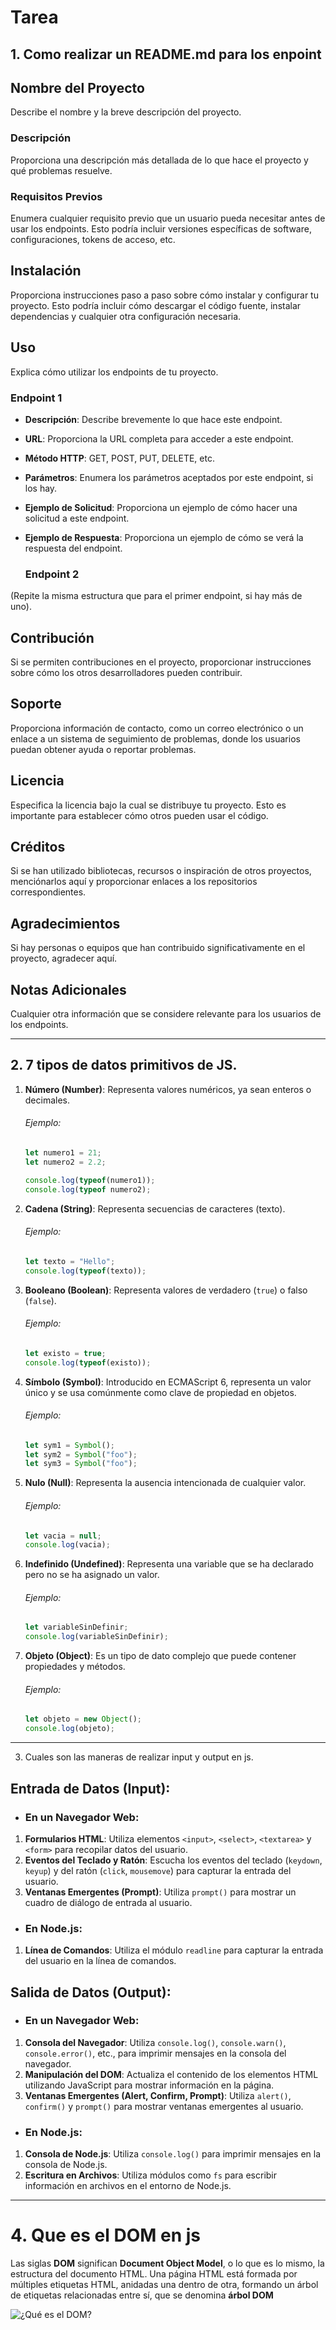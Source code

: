 # Tarea



## 1. Como realizar un README.md para los enpoint



## Nombre del Proyecto

Describe el nombre y la breve descripción del proyecto.

### Descripción


Proporciona una descripción más detallada de lo que hace el proyecto y qué problemas resuelve.

### Requisitos Previos


Enumera cualquier requisito previo que un usuario pueda necesitar antes de usar los endpoints. Esto podría incluir versiones específicas de software, configuraciones, tokens de acceso, etc.

## Instalación


Proporciona instrucciones paso a paso sobre cómo instalar y configurar tu proyecto. Esto podría incluir cómo descargar el código fuente, instalar dependencias y cualquier otra configuración necesaria.

## Uso


Explica cómo utilizar los endpoints de tu proyecto.

### Endpoint 1


- **Descripción**: Describe brevemente lo que hace este endpoint.

- **URL**: Proporciona la URL completa para acceder a este endpoint.

- **Método HTTP**: GET, POST, PUT, DELETE, etc.

- **Parámetros**: Enumera los parámetros aceptados por este endpoint, si los hay.

- **Ejemplo de Solicitud**: Proporciona un ejemplo de cómo hacer una solicitud a este endpoint.

- **Ejemplo de Respuesta**: Proporciona un ejemplo de cómo se verá la respuesta del endpoint.

  ### Endpoint 2


(Repite la misma estructura que para el primer endpoint, si hay más de uno).

## Contribución


Si se permiten contribuciones en el proyecto, proporcionar instrucciones sobre cómo los otros desarrolladores pueden contribuir.

## Soporte


Proporciona información de contacto, como un correo electrónico o un enlace a un sistema de seguimiento de problemas, donde los usuarios puedan obtener ayuda o reportar problemas.

## Licencia


Especifica la licencia bajo la cual se distribuye tu proyecto. Esto es importante para establecer cómo otros pueden usar el código.

## Créditos


Si se han utilizado bibliotecas, recursos o inspiración de otros proyectos, menciónarlos aquí y proporcionar enlaces a los repositorios correspondientes.

## Agradecimientos


Si hay personas o equipos que han contribuido significativamente en el proyecto, agradecer aquí.

## Notas Adicionales


Cualquier otra información que se considere relevante para los usuarios de los endpoints.



------



## 2.  7 tipos de datos primitivos de JS.



1. **Número (Number)**: Representa valores numéricos, ya sean enteros o decimales.

   ###### Ejemplo:

   ```javascript
   let numero1 = 21;
   let numero2 = 2.2;
   
   console.log(typeof(numero1));
   console.log(typeof numero2);
   ```

   

2. **Cadena (String)**: Representa secuencias de caracteres (texto).

   ###### Ejemplo:

   ```javascript
   let texto = "Hello";
   console.log(typeof(texto));
   ```

   

3. **Booleano (Boolean)**: Representa valores de verdadero (`true`) o falso (`false`).

   ###### Ejemplo:

   ```javascript
   let existo = true;
   console.log(typeof(existo));
   ```

   

4. **Símbolo (Symbol)**: Introducido en ECMAScript 6, representa un valor único y se usa comúnmente como clave de propiedad en objetos.

   ###### Ejemplo:

   ```javascript
   let sym1 = Symbol();
   let sym2 = Symbol("foo");
   let sym3 = Symbol("foo");
   ```

   

5. **Nulo (Null)**: Representa la ausencia intencionada de cualquier valor.

   ###### Ejemplo:

   ```javascript
   let vacia = null;
   console.log(vacia);
   ```

   

6. **Indefinido (Undefined)**: Representa una variable que se ha declarado pero no se ha asignado un valor.

   ###### Ejemplo:

   ```javascript
   let variableSinDefinir;
   console.log(variableSinDefinir);
   ```

   

7. **Objeto (Object)**: Es un tipo de dato complejo que puede contener propiedades y métodos.

   ###### Ejemplo:

   ```javascript
   let objeto = new Object();
   console.log(objeto);
   ```



------



3. Cuales son las maneras de realizar input y output en js.



## Entrada de Datos (Input):

- ### En un Navegador Web:

1. **Formularios HTML**: Utiliza elementos `<input>`, `<select>`, `<textarea>` y `<form>` para recopilar datos del usuario.
2. **Eventos del Teclado y Ratón**: Escucha los eventos del teclado (`keydown`, `keyup`) y del ratón (`click`, `mousemove`) para capturar la entrada del usuario.
3. **Ventanas Emergentes (Prompt)**: Utiliza `prompt()` para mostrar un cuadro de diálogo de entrada al usuario.

- ### En Node.js:

1. **Línea de Comandos**: Utiliza el módulo `readline` para capturar la entrada del usuario en la línea de comandos.

   

## Salida de Datos (Output):

- ### En un Navegador Web:

1. **Consola del Navegador**: Utiliza `console.log()`, `console.warn()`, `console.error()`, etc., para imprimir mensajes en la consola del navegador.
2. **Manipulación del DOM**: Actualiza el contenido de los elementos HTML utilizando JavaScript para mostrar información en la página.
3. **Ventanas Emergentes (Alert, Confirm, Prompt)**: Utiliza `alert()`, `confirm()` y `prompt()` para mostrar ventanas emergentes al usuario.

- ### En Node.js:

1. **Consola de Node.js**: Utiliza `console.log()` para imprimir mensajes en la consola de Node.js.
2. **Escritura en Archivos**: Utiliza módulos como `fs` para escribir información en archivos en el entorno de Node.js.



------



# 4. Que es el DOM en js

Las siglas **DOM** significan **Document Object Model**, o lo que es lo mismo, la estructura del documento HTML. Una página HTML está formada por múltiples etiquetas HTML, anidadas una dentro de otra, formando un árbol de etiquetas relacionadas entre sí, que se denomina **árbol DOM** 



![¿Qué es el DOM?](https://lenguajejs.com/javascript/dom/que-es/que-es-dom.png)



